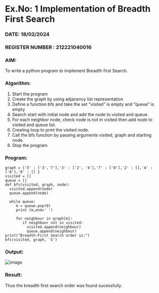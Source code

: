 # Ex.No: 1  Implementation of Breadth First Search 
### DATE: 18/02/2024                                                                            
### REGISTER NUMBER : 212221040016
### AIM: 
To write a python program to implement Breadth first Search. 
### Algorithm:
1. Start the program
2. Create the graph by using adjacency list representation
3. Define a function bfs and take the set “visited” is empty and “queue” is empty
4. Search start with initial node and add the node to visited and queue.
5. For each neighbor node, check node is not in visited then add node to visited and queue list.
6.  Creating loop to print the visited node.
7.   Call the bfs function by passing arguments visited, graph and starting node.
8.   Stop the program.
### Program:
~~~
graph = {'5' : ['3','7'],'3' : ['2', '4'],'7' : ['8'],'2' : [],'4' : ['8'],'8' : [] }  
visited = []   
queue = []        
def bfs(visited, graph, node):
  visited.append(node) 
  queue.append(node)
  
  while queue:
     m = queue.pop(0)
     print (m,end=' ')

     for neighbour in graph[m]:
        if neighbour not in visited:
          visited.append(neighbour)
          queue.append(neighbour)  
print("Breadth-First Search order is:")  
bfs(visited, graph, '5')      
~~~

### Output:
![image](https://github.com/DrUmaRaniV/AI_Lab_2023-24/assets/127651217/8a45c3dc-1df9-4bcf-a28c-1854cc846967)

### Result:
Thus the breadth first search order was found sucessfully.
